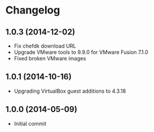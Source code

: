 # Changelog

## 1.0.3 (2014-12-02)

* Fix chefdk download URL
* Upgrade VMware tools to 9.9.0 for VMware Fusion 7.1.0
* Fixed broken VMware images

## 1.0.1 (2014-10-16)

* Upgrading VirtualBox guest additions to 4.3.18

## 1.0.0 (2014-05-09)

* Initial commit

